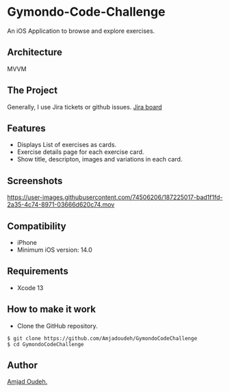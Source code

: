 # Gymondo-Code-Challenge
An iOS Application to browse and explore exercises.

## Architecture

MVVM


## The Project
Generally, I use Jira tickets or github issues.
[Jira board](https://amjadoudeh.atlassian.net/browse/GCC-1)


## Features

 * Displays List of exercises as cards.
 * Exercise details page for each exercise card.
 * Show title, descripton, images and variations in each card.
 
 
## Screenshots

https://user-images.githubusercontent.com/74506206/187225017-bad1f1fd-2a35-4c74-8971-03666d620c74.mov


## Compatibility
 
 * iPhone
 * Minimum iOS version: 14.0
 
## Requirements

* Xcode 13

## How to make it work

* Clone the GitHub repository.
```
$ git clone https://github.com/Amjadoudeh/GymondoCodeChallenge
$ cd GymondoCodeChallenge
```

## Author

[Amjad Oudeh.](https://amjadoudeh.com/)


